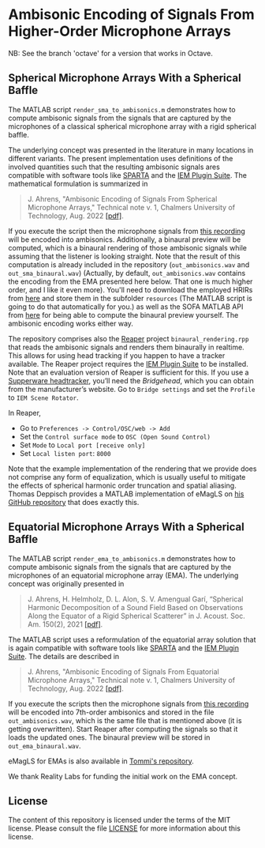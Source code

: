 # Ambisonic Encoding of Signals From Higher-Order Microphone Arrays

NB: See the branch 'octave' for a version that works in Octave.

## Spherical Microphone Arrays With a Spherical Baffle

The MATLAB script `render_sma_to_ambisonics.m` demonstrates how to compute ambisonic signals from the signals that are captured by the microphones of a classical spherical microphone array with a rigid spherical baffle. 

The underlying concept was presented in the literature in many locations in different variants. The present implementation uses definitions of the involved quantities such that the resulting ambisonic signals ares compatible with software tools like [SPARTA](https://leomccormack.github.io/sparta-site/) and the [IEM Plugin Suite](https://plugins.iem.at/). The mathematical formulation is summarized in

> J. Ahrens, "Ambisonic Encoding of Signals From Spherical Microphone Arrays," Technical note v. 1, Chalmers University of Technology, Aug. 2022 [[pdf]](https://arxiv.org/pdf/2211.00583.pdf).

If you execute the script then the microphone signals from [this recording](https://youtu.be/qcqeygqjxZ4?t=31) will be encoded into ambisonics. Additionally, a binaural preview will be computed, which is a binaural rendering of those ambisonic signals while assuming that the listener is looking straight. Note that the result of this computation is already included in the repository (`out_ambisonics.wav` and `out_sma_binaural.wav`) (Actually, by default, `out_ambisonics.wav` contains the encoding from the EMA presented here below. That one is much higher order, and I like it even more). You'll need to download the employed HRIRs from [here](https://zenodo.org/record/3928297/files/HRIR_L2702.sofa?download=1) and store them in the subfolder `resources` (The MATLAB script is going to do that automatically for you.) as well as the SOFA MATLAB API from [here](https://sourceforge.net/projects/sofacoustics/) for being able to compute the binaural preview yourself. The ambisonic encoding works either way.

The repository comprises also the [Reaper](https://www.reaper.fm/) project `binaural_rendering.rpp` that reads the ambisonic signals and renders them binaurally in realtime. This allows for using head tracking if you happen to have a tracker available. The Reaper project requires the [IEM Plugin Suite](https://plugins.iem.at/) to be installed. Note that an evaluation version of Reaper is sufficient for this. If you use a [Supperware headtracker](https://supperware.co.uk/headtracker-overview), you’ll need the *Bridgehead*, which you can obtain from the manufacturer’s website. Go to `Bridge settings` and set the `Profile` to `IEM Scene Rotator`. 

In Reaper, 

- Go to `Preferences -> Control/OSC/web -> Add`
- Set the `Control surface mode` to `OSC (Open Sound Control)` 
- Set `Mode` to `Local port [receive only]`
- Set `Local listen port`: `8000`

Note that the example implementation of the rendering that we provide does not comprise any form of equalization, which is usually useful to mitigate the effects of spherical harmonic order truncation and spatial aliasing. Thomas Deppisch provides a MATLAB implementation of eMagLS on [his GitHub repository](https://github.com/thomasdeppisch/eMagLS) that does exactly this. 

## Equatorial Microphone Arrays With a Spherical Baffle

The MATLAB script `render_ema_to_ambisonics.m` demonstrates how to compute ambisonic signals from the signals that are captured by the microphones of an equatorial microphone array (EMA). The underlying concept was originally presented in

> J. Ahrens, H. Helmholz, D. L. Alon, S. V. Amengual Garí, “Spherical Harmonic Decomposition of a Sound Field Based on Observations Along the Equator of a Rigid Spherical Scatterer” in J. Acoust. Soc. Am. 150(2), 2021 [[pdf]](http://www.soundfieldsynthesis.org/wp-content/uploads/pubs/Ahrens_etal_JASA2021.pdf).

The MATLAB script uses a reformulation of the equatorial array solution that is again compatible with software tools like [SPARTA](https://leomccormack.github.io/sparta-site/) and the [IEM Plugin Suite](https://plugins.iem.at/). The details are described in 

> J. Ahrens, "Ambisonic Encoding of Signals From Equatorial Microphone Arrays," Technical note v. 1, Chalmers University of Technology, Aug. 2022 [[pdf]](https://arxiv.org/pdf/2211.00584.pdf).

If you execute the scripts then the microphone signals from [this recording](https://youtu.be/95qDd13pVVY?t=58) will be encoded into 7th-order ambisonics and stored in the file `out_ambisonics.wav`, which is the same file that is mentioned above (it is getting overwritten). Start Reaper after computing the signals so that it loads the updated ones. The binaural preview will be stored in `out_ema_binaural.wav`.

eMagLS for EMAs is also available in [Tommi's repository](https://github.com/thomasdeppisch/eMagLS). 

We thank Reality Labs for funding the initial work on the EMA concept.

## License
The content of this repository is licensed under the terms of the MIT license. Please consult the file [LICENSE](LICENSE) for more information about this license.